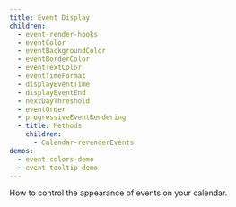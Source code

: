 ```yaml
---
title: Event Display
children:
  - event-render-hooks
  - eventColor
  - eventBackgroundColor
  - eventBorderColor
  - eventTextColor
  - eventTimeFormat
  - displayEventTime
  - displayEventEnd
  - nextDayThreshold
  - eventOrder
  - progressiveEventRendering
  - title: Methods
    children:
      - Calendar-rerenderEvents
demos:
  - event-colors-demo
  - event-tooltip-demo
---
```


How to control the appearance of events on your calendar.
